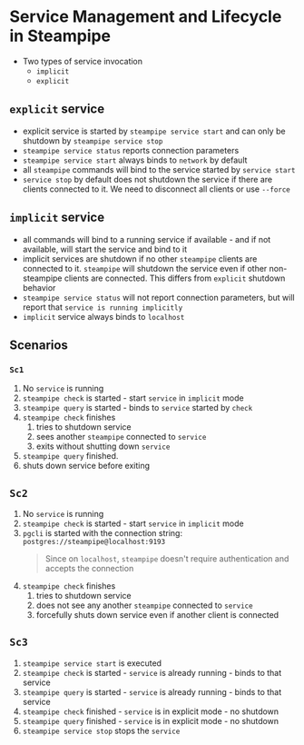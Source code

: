 # Service Management and Lifecycle in Steampipe

* Two types of service invocation
  * `implicit`
  * `explicit`

## `explicit` service
* explicit service is started by `steampipe service start` and can only be shutdown by `steampipe service stop`
* `steampipe service status` reports connection parameters
* `steampipe service start` always binds to `network` by default
* all `steampipe` commands will bind to the service started by `service start`
* `service stop` by default does not shutdown the service if there are clients connected to it. We need to disconnect all clients or use `--force`

## `implicit` service
* all commands will bind to a running service if available - and if not available, will start the service and bind to it
* implicit services are shutdown if no other `steampipe` clients are connected to it. `steampipe` will shutdown the service even if other non-steampipe clients are connected. This differs from `explicit` shutdown behavior
* `steampipe service status` will not report connection parameters, but will report that `service is running implicitly`
* `implicit` service always binds to `localhost`

## Scenarios

### `Sc1`
1. No `service` is running
1. `steampipe check` is started - start `service` in `implicit` mode
1. `steampipe query` is started - binds to `service` started by `check`
1. `steampipe check` finishes
    1. tries to shutdown service
    1. sees another `steampipe` connected to `service`
    1. exits without shutting down `service`
1. `steampipe query` finished.
1. shuts down service before exiting

## `Sc2`
1. No `service` is running
1. `steampipe check` is started - start `service` in `implicit` mode
1. `pgcli` is started with the connection string: `postgres://steampipe@localhost:9193`
    > Since on `localhost`, `steampipe` doesn't require authentication and accepts the connection
1. `steampipe check` finishes
    1. tries to shutdown service
    1. does not see any another `steampipe` connected to `service`
    1. forcefully shuts down service even if another client is connected
    
## `Sc3`
1. `steampipe service start` is executed
1. `steampipe check` is started - `service` is already running - binds to that service
1. `steampipe query` is started - `service` is already running - binds to that service
1. `steampipe check` finished - `service` is in explicit mode - no shutdown
1. `steampipe query` finished - `service` is in explicit mode - no shutdown
1. `steampipe service stop` stops the `service`